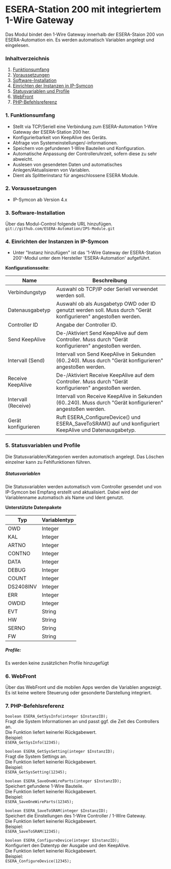 # ESERA-Station 200 mit integriertem 1-Wire Gateway
Das Modul bindet den 1-Wire Gateway innerhalb der ESERA-Staion 200 von ESERA-Automation ein. Es werden automatisch Variablen angelegt und eingelesen.

### Inhaltverzeichnis

1. [Funktionsumfang](#1-funktionsumfang)
2. [Voraussetzungen](#2-voraussetzungen)
3. [Software-Installation](#3-software-installation)
4. [Einrichten der Instanzen in IP-Symcon](#4-einrichten-der-instanzen-in-ip-symcon)
5. [Statusvariablen und Profile](#5-statusvariablen-und-profile)
6. [WebFront](#6-webfront)
7. [PHP-Befehlsreferenz](#7-php-befehlsreferenz)

### 1. Funktionsumfang

* Stellt via TCP/Seriell eine Verbindung zum ESERA-Automation 1-Wire Gateway der ESERA-Station 200 her.
* Konfigurierbarkeit von KeepAlive des Geräts.
* Abfrage von Systemeinstellungen/-informationen.
* Speichern von gefundenen 1-Wire Bauteilen und Konfiguration.
* Automatische Anpassung der Controlleruhrzeit, sofern diese zu sehr abweicht.
* Auslesen von gesendeten Daten und automatisches Anlegen/Aktualisieren von Variablen.
* Dient als Splitterinstanz für angeschlossene ESERA Module.

### 2. Voraussetzungen

- IP-Symcon ab Version 4.x

### 3. Software-Installation

Über das Modul-Control folgende URL hinzufügen.  
`git://github.com/ESERA-Automation/IPS-Module.git`  

### 4. Einrichten der Instanzen in IP-Symcon

- Unter "Instanz hinzufügen" ist das '1-Wire Gateway der ESERA-Station 200'-Modul unter dem Hersteller 'ESERA-Automation' aufgeführt.  

__Konfigurationsseite__:

Name                | Beschreibung
------------------- | ---------------------------------
Verbindungstyp      | Auswahl ob TCP/IP oder Seriell verwendet werden soll.
Datenausgabetyp     | Auswahl ob als Ausgabetyp OWD oder ID genutzt werden soll. Muss durch "Gerät konfigurieren" angestoßen werden.
Controller ID       | Angabe der Controller ID.
Send KeepAlive      | De-/Aktiviert Send KeepAlive auf dem Controller. Muss durch "Gerät konfigurieren" angestoßen werden.
Intervall (Send)    | Intervall von Send KeepAlive in Sekunden (60..240). Muss durch "Gerät konfigurieren" angestoßen werden.
Receive KeepAlive   | De-/Aktiviert Receive KeepAlive auf dem Controller. Muss durch "Gerät konfigurieren" angestoßen werden.
Intervall (Receive) | Intervall von Receive KeepAlive in Sekunden (60..240). Muss durch "Gerät konfigurieren" angestoßen werden.
Gerät konfigurieren | Ruft ESERA_ConfigureDevice() und ESERA_SaveToSRAM() auf und konfiguriert KeepAlive und Datenausgabetyp.


### 5. Statusvariablen und Profile

Die Statusvariablen/Kategorien werden automatisch angelegt. Das Löschen einzelner kann zu Fehlfunktionen führen.

##### Statusvariablen

Die Statusvariablen werden automatisch vom Controller gesendet und von IP-Symcon bei Empfang erstellt und aktualisiert.
Dabei wird der Variablenname automatisch als Name und Ident genutzt.

__Unterstützte Datenpakete__

Typ       | Variablentyp
--------- | -------------
OWD       | Integer
KAL       | Integer
ARTNO     | Integer
CONTNO    | Integer
DATA      | Integer
DEBUG     | Integer
COUNT     | Integer
DS2408INV | Integer
ERR       | Integer
OWDID     | Integer
EVT       | String
HW        | String
SERNO     | String
FW        | String

##### Profile:

Es werden keine zusätzlichen Profile hinzugefügt

### 6. WebFront

Über das WebFront und die mobilen Apps werden die Variablen angezeigt. Es ist keine weitere Steuerung oder gesonderte Darstellung integriert.

### 7. PHP-Befehlsreferenz
`boolean ESERA_GetSysInfo(integer $InstanzID);`  
Fragt die System Informationen an und passt ggf. die Zeit des Controllers an.  
Die Funktion liefert keinerlei Rückgabewert.  
Beispiel:  
`ESERA_GetSysInfo(12345);`  

`boolean ESERA_GetSysSetting(integer $InstanzID);`  
Fragt die System Settings an.  
Die Funktion liefert keinerlei Rückgabewert.  
Beispiel:  
`ESERA_GetSysSetting(12345);`  

`boolean ESERA_SaveOneWireParts(integer $InstanzID);`  
Speichert gefundene 1-Wire Bauteile.  
Die Funktion liefert keinerlei Rückgabewert.  
Beispiel:  
`ESERA_SaveOneWireParts(12345);`  

`boolean ESERA_SaveToSRAM(integer $InstanzID);`  
Speichert die Einstellungen des 1-Wire Controller / 1-Wire Gateway.  
Die Funktion liefert keinerlei Rückgabewert.  
Beispiel:  
`ESERA_SaveToSRAM(12345);`  

`boolean ESERA_ConfigureDevice(integer $InstanzID);`  
Konfiguriert den Datentyp der Ausgabe und den KeepAlive.  
Die Funktion liefert keinerlei Rückgabewert.  
Beispiel:  
`ESERA_ConfigureDevice(12345);`